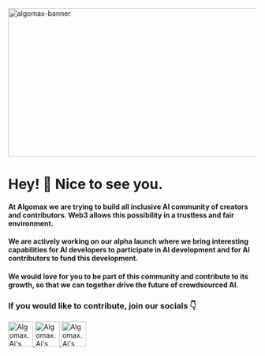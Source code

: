 <!--suppress HtmlDeprecatedAttribute -->
<img src="https://pbs.twimg.com/profile_banners/1582290606113554432/1666165876/1500x500" alt="algomax-banner" width="900" height="300">




# Hey! 👋 Nice to see you. #

#### At Algomax we are trying to build all inclusive AI community of creators and contributors. Web3 allows this possibility in a trustless and fair environment.
#### We are actively working on our alpha launch where we bring interesting capabilities for AI developers to participate in AI development and for AI contributors to fund this development.

#### We would love for you to be part of this community and contribute to its growth, so that we can together drive the future of crowdsourced AI. 

### If you would like to contribute, join our socials 👇
<p align="left">

 <a href="https://www.twitter.com/algomaxai/">
    <img src="https://cdn-icons-png.flaticon.com/512/733/733579.png" alt="Algomax.Ai's Twitter Page" height="50" width="50">
  </a>

 <a href="https://www.twitter.com/algomaxai/">
    <img src="https://cdn-icons-png.flaticon.com/512/1051/1051326.png" alt="Algomax.Ai's Github Org" height="50" width="50">
  </a>

  <a href="https://discord.gg/enZFdaFMpN">
    <img src="https://cdn-icons-png.flaticon.com/512/2111/2111370.png" alt="Algomax.Ai's Discord Server" height="50" width="50">
  </a>

</p>

